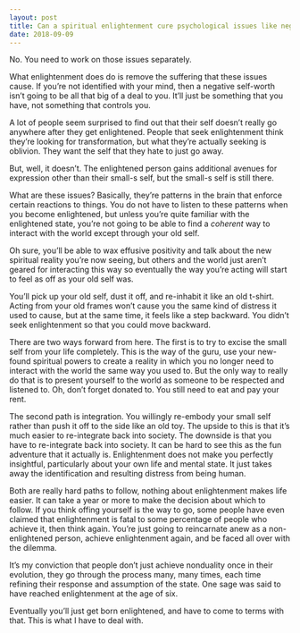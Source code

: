```yaml
---
layout: post
title: Can a spiritual enlightenment cure psychological issues like negative self worth, low assertiveness, etc?
date: 2018-09-09
---
```


<p>No. You need to work on those issues separately.</p><p>What enlightenment does do is remove the suffering that these issues cause. If you’re not identified with your mind, then a negative self-worth isn’t going to be all that big of a deal to you. It’ll just be something that you have, not something that controls you.</p><p>A lot of people seem surprised to find out that their self doesn’t really go anywhere after they get enlightened. People that seek enlightenment think they’re looking for transformation, but what they’re actually seeking is oblivion. They want the self that they hate to just go away.</p><p>But, well, it doesn’t. The enlightened person gains additional avenues for expression other than their small-s self, but the small-s self is still there.</p><p>What are these issues? Basically, they’re patterns in the brain that enforce certain reactions to things. You do not have to listen to these patterns when you become enlightened, but unless you’re quite familiar with the enlightened state, you’re not going to be able to find a <i>coherent</i> way to interact with the world except through your old self.</p><p>Oh sure, you’ll be able to wax effusive positivity and talk about the new spiritual reality you’re now seeing, but others and the world just aren’t geared for interacting this way so eventually the way you’re acting will start to feel as off as your old self was.</p><p>You’ll pick up your old self, dust it off, and re-inhabit it like an old t-shirt. Acting from your old frames won’t cause you the same kind of distress it used to cause, but at the same time, it feels like a step backward. You didn’t seek enlightenment so that you could move backward.</p><p>There are two ways forward from here. The first is to try to excise the small self from your life completely. This is the way of the guru, use your new-found spiritual powers to create a reality in which you no longer need to interact with the world the same way you used to. But the only way to really do that is to present yourself to the world as someone to be respected and listened to. Oh, don’t forget donated to. You still need to eat and pay your rent.</p><p>The second path is integration. You willingly re-embody your small self rather than push it off to the side like an old toy. The upside to this is that it’s much easier to re-integrate back into society. The downside is that you have to re-integrate back into society. It can be hard to see this as the fun adventure that it actually is. Enlightenment does not make you perfectly insightful, particularly about your own life and mental state. It just takes away the identification and resulting distress from being human.</p><p>Both are really hard paths to follow, nothing about enlightenment makes life easier. It can take a year or more to make the decision about which to follow. If you think offing yourself is the way to go, some people have even claimed that enlightenment is fatal to some percentage of people who achieve it, then think again. You’re just going to reincarnate anew as a non-enlightened person, achieve enlightenment again, and be faced all over with the dilemma.</p><p>It’s my conviction that people don’t just achieve nonduality once in their evolution, they go through the process many, many times, each time refining their response and assumption of the state. One sage was said to have reached enlightenment at the age of six.</p><p>Eventually you’ll just get born enlightened, and have to come to terms with that. This is what I have to deal with.</p>

